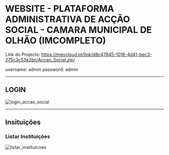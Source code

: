 # WEBSITE - PLATAFORMA ADMINISTRATIVA DE ACÇÃO SOCIAL - CAMARA MUNICIPAL DE OLHÃO (IMCOMPLETO)

Link do Projecto: https://meocloud.pt/link/d8c47845-1016-4d41-bec3-275c3c53e2bc/Accao_Social.zip/

username: admin
password: admin

-----------------------------------------------------------------------------------------------------------------------------------------------------------------------

## LOGIN

![login_accao_social](https://user-images.githubusercontent.com/9846274/204523112-d7a6468c-f0e5-4296-bd12-2387dc61646e.png)

-------------------------------------------------------------------------------------------------------------------------------------------------------------------------

## Insituições

### Listar Instituições

![listar_instituicoes](https://user-images.githubusercontent.com/9846274/204527294-10b6796f-1c23-4803-b209-d0daf5d90a6a.png)





